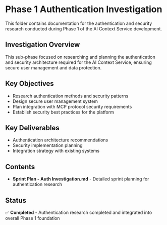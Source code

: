 # Phase 1 Authentication Investigation

This folder contains documentation for the authentication and security research conducted during Phase 1 of the AI Context Service development.

## Investigation Overview
This sub-phase focused on researching and planning the authentication and security architecture required for the AI Context Service, ensuring secure user management and data protection.

## Key Objectives
- Research authentication methods and security patterns
- Design secure user management system
- Plan integration with MCP protocol security requirements
- Establish security best practices for the platform

## Key Deliverables
- Authentication architecture recommendations
- Security implementation planning
- Integration strategy with existing systems

## Contents
- **Sprint Plan - Auth Investigation.md** - Detailed sprint planning for authentication research

## Status
✅ **Completed** - Authentication research completed and integrated into overall Phase 1 foundation